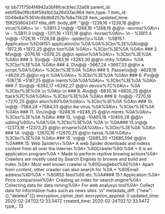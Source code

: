 id: bb77175b4f4942a3bf8fcecb1ec32a08
parent_id: eeb158a0f6c64f59a1b03a26d37ac964
item_type: 1
item_id: 0048e8a753614c6b9b8257b7b8a75b28
item_updated_time: 1582508042417
title_diff: 
body_diff: "@@ -1239,16 +1239,18 @@\n -virus)%0A\n+  \n - %5B11.2 \n@@ -1268,16 +1268,18 @@\n -worms)%0A\n+  \n - %5B11.3 \n@@ -1311,16 +1311,18 @@\n -horse)%0A\n+  \n - %5B11.4 \n@@ -1726,16 +1726,58 @@\n -spider)\n+%0A  - %5B15.1 Application:%5D(#151-application)\n %0A%0A%3Cbr/%3E%0A\n@@ -1972,16 +1972,25 @@\n tion%0A  %0A\n+ %3Cbr/%3E%0A %0A\n ### 2. M\n@@ -2076,16 +2076,25 @@\n eption%0A%0A\n+ %3Cbr/%3E%0A %0A\n ### 3. S\n@@ -3283,16 +3283,30 @@\n ntitiy.%0A\n+    %0A %3Cbr/%3E%0A %0A\n ### 4. D\n@@ -3667,24 +3667,33 @@\n  a script.%0A%0A\n+ %3Cbr/%3E%0A %0A\n ### 5. Passw\n@@ -4629,16 +4629,25 @@\n ng it.%0A%0A\n+ %3Cbr/%3E%0A %0A\n ### 6. P\n@@ -5187,16 +5187,25 @@\n ments%0A%0A%0A\n+ %3Cbr/%3E%0A %0A\n ### 7. S\n@@ -6392,17 +6392,27 @@\n device%7C%0A\n+ %0A %3Cbr/%3E%0A \n %0A\n-\n ### 8. A\n@@ -6830,16 +6830,25 @@\n ttack%7C%0A%0A\n+ %3Cbr/%3E%0A %0A\n ### 9. I\n@@ -7270,16 +7270,25 @@\n ation%60%0A%0A\n+ %3Cbr/%3E%0A %0A\n ### 10. \n@@ -7584,24 +7584,33 @@\n ike virus.%0A%0A\n+ %3Cbr/%3E%0A %0A\n ### 11. Viru\n@@ -9248,16 +9248,25 @@\n ments.%0A%0A\n+ %3Cbr/%3E%0A %0A\n ### 12. \n@@ -10405,16 +10405,28 @@\n uditing%60\n+%0A%0A %3Cbr/%3E%0A %0A \n %0A### 13.\n@@ -12373,16 +12373,25 @@\n ername%0A%0A\n+ %3Cbr/%3E%0A %0A\n ### 14. \n@@ -12670,16 +12670,25 @@\n twrok.%0A%0A\n+ %3Cbr/%3E%0A %0A\n ### 15. \n@@ -12685,20 +12685,594 @@\n  %0A### 15. Web Spider\n+%0A+ A web Spider downloads and  indexs content from all over the interner.%0A+ %60Crawler%60:%0A  + It is an application program%0A  + Made to perform repitive browing actions%0A+ Crawlers are mostly used by Search Engines to browse and build and index.%0A+ Most well known crawler is %60Googlebot%60%0A+ Apart from content, other crawler can also search for %0A  + %60Email address%60%0A  + %60RSS feed%60 etc.%0A#### 15.1 Application:%0A+ Price comparision%0A+ Creating an index for search engine%0A+ Collecting data for data mining%0A+ For web analysys tool%0A+ Collect data for information hubs such as news sites. \n"
metadata_diff: {"new":{},"deleted":[]}
encryption_cipher_text: 
encryption_applied: 0
updated_time: 2020-02-24T02:12:33.547Z
created_time: 2020-02-24T02:12:33.547Z
type_: 13